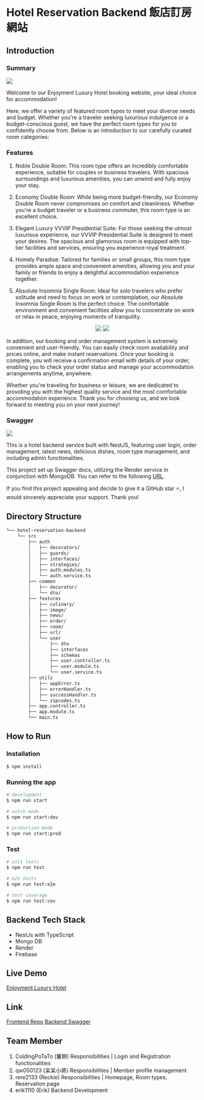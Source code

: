 # Hotel Reservation Backend 飯店訂房網站

## Introduction

### Summary
<img src="./image/home.png">

Welcome to our Enjoyment Luxury Hotel booking website, your ideal choice for accommodation!

Here, we offer a variety of featured room types to meet your diverse needs and budget. Whether you're a traveler seeking luxurious indulgence or a budget-conscious guest, we have the perfect room types for you to confidently choose from. Below is an introduction to our carefully curated room categories:

### Features

1. Noble Double Room: This room type offers an incredibly comfortable experience, suitable for couples or business travelers. With spacious surroundings and luxurious amenities, you can unwind and fully enjoy your stay.

2. Economy Double Room: While being more budget-friendly, our Economy Double Room never compromises on comfort and cleanliness. Whether you're a budget traveler or a business commuter, this room type is an excellent choice.

3. Elegant Luxury VVVIP Presidential Suite: For those seeking the utmost luxurious experience, our VVVIP Presidential Suite is designed to meet your desires. The spacious and glamorous room is equipped with top-tier facilities and services, ensuring you experience royal treatment.

4. Homely Paradise: Tailored for families or small groups, this room type provides ample space and convenient amenities, allowing you and your family or friends to enjoy a delightful accommodation experience together.

5. Absolute Insomnia Single Room: Ideal for solo travelers who prefer solitude and need to focus on work or contemplation, our Absolute Insomnia Single Room is the perfect choice. The comfortable environment and convenient facilities allow you to concentrate on work or relax in peace, enjoying moments of tranquility.

<p align='center'>
<img src="./image/hotel-room.png">
<img src="./image/hotel-room2.png">
</p>

In addition, our booking and order management system is extremely convenient and user-friendly. You can easily check room availability and prices online, and make instant reservations. Once your booking is complete, you will receive a confirmation email with details of your order, enabling you to check your order status and manage your accommodation arrangements anytime, anywhere.

Whether you're traveling for business or leisure, we are dedicated to providing you with the highest quality service and the most comfortable accommodation experience. Thank you for choosing us, and we look forward to meeting you on your next journey!

### Swagger
<img src="./image/Swagger.png">

This is a hotel backend service built with NestJS, featuring user login, order management, latest news, delicious dishes, room type management, and including admin functionalities.

This project set up Swagger docs, utilizing the Render service in conjunction with MongoDB. You can refer to the following [URL](https://hotel-reservation-backend-sgtq.onrender.com/api-docs).

If you find this project appealing and decide to give it a GitHub star ⭐️, I would sincerely appreciate your support. Thank you!


## Directory Structure

```txt
└── hotel-reservation-backend
    └── src
        ├── auth
        │   ├── decorators/
        │   ├── guards/
        │   ├── interfaces/
        │   ├── strategies/
        │   ├── auth.modules.ts
        │   └── auth.service.ts
        ├── common
        │   ├── decorator/
        │   └── dto/
        ├── features
        │   ├── culinary/
        │   ├── image/
        │   ├── news/
        │   ├── order/
        │   ├── room/
        │   ├── url/
        │   └── user
        │       ├── dto
        │       ├── interfaces
        │       ├── schemas
        │       ├── user.controller.ts
        │       ├── user.module.ts
        │       └── user.service.ts
        ├── utils
        │   ├── appError.ts
        │   ├── errorHandler.ts
        │   ├── successHandler.ts
        │   └── zipcodes.ts
        ├── app.controller.ts
        ├── app.module.ts
        └── main.ts
```

## How to Run
### Installation

```bash
$ npm install
```

### Running the app

```bash
# development
$ npm run start

# watch mode
$ npm run start:dev

# production mode
$ npm run start:prod
```

### Test

```bash
# unit tests
$ npm run test

# e2e tests
$ npm run test:e2e

# test coverage
$ npm run test:cov
```

## Backend Tech Stack

- NestJs with TypeScript
- Mongo DB
- Render
- Firebase

## Live Demo

<a href="https://rere2133.github.io/ts30_booking_web" target="_blank">Enjoyment Luxury Hotel</a>


## Link
[Frontend Repo](https://github.com/rere2133/ts30_booking_web)
[Backend Swagger](https://hotel-reservation-backend-sgtq.onrender.com/api-docs)

## Team Member

1. ColdingPoTaTo (薯餅)
   Responsibilities | Login and Registration functionalities
2. qw050123 (呆呆小將)
   Responsibilities | Member profile management
3. rere2133 (Reckie)
   Responsibilities | Homepage, Room types, Reservation page
4. erik1110 (Erik)
   Backend Development
